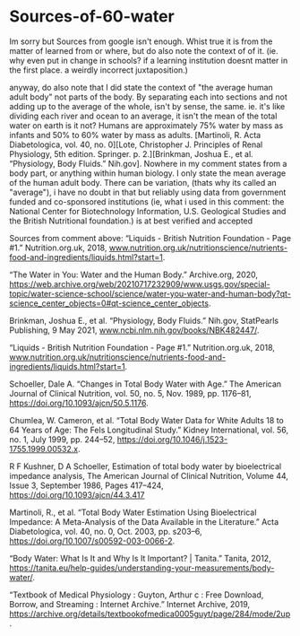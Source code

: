 # Sources-of-60-water
Im sorry but Sources from google isn't enough. Whist true it is from the matter of learned from or where, but do also note the context of of it. (ie. why even put in change in schools? if a learning institution doesnt matter in the first place. a weirdly incorrect juxtaposition.)

anyway, do also note that I did state the context of "the average human adult body" not parts of the body. By separating each into sections and not adding up to the average of the whole, isn't by sense, the same. ie. it's like dividing each river and ocean to an average, it isn't the mean of the total water on earth is it not? Humans are approximately 75% water by mass as infants and 50% to 60% water by mass as adults. [Martinoli, R. Acta Diabetologica, vol. 40, no. 0][Lote, Christopher J. Principles of Renal Physiology, 5th edition. Springer. p. 2.][Brinkman, Joshua E., et al. “Physiology, Body Fluids.” Nih.gov]. Nowhere in my comment states from a body part, or anything within human biology. I only state the mean average of the human adult body. There can be variation, (thats why its called an "average"), i have no doubt in that but reliably using data from government funded and co-sponsored institutions (ie, what i used in this comment: the National Center for Biotechnology Information, U.S. Geological Studies and the British Nutritional foundation.) is at best verified and accepted

Sources from comment above: 
“Liquids - British Nutrition Foundation - Page #1.” Nutrition.org.uk, 2018, www.nutrition.org.uk/nutritionscience/nutrients-food-and-ingredients/liquids.html?start=1.

“The Water in You: Water and the Human Body.” Archive.org, 2020, https://web.archive.org/web/20210717232909/www.usgs.gov/special-topic/water-science-school/science/water-you-water-and-human-body?qt-science_center_objects=0#qt-science_center_objects.

Brinkman, Joshua E., et al. “Physiology, Body Fluids.” Nih.gov, StatPearls Publishing, 9 May 2021, www.ncbi.nlm.nih.gov/books/NBK482447/.

“Liquids - British Nutrition Foundation - Page #1.” Nutrition.org.uk, 2018, www.nutrition.org.uk/nutritionscience/nutrients-food-and-ingredients/liquids.html?start=1.

Schoeller, Dale A. “Changes in Total Body Water with Age.” The American Journal of Clinical Nutrition, vol. 50, no. 5, Nov. 1989, pp. 1176–81, https://doi.org/10.1093/ajcn/50.5.1176.

Chumlea, W. Cameron, et al. “Total Body Water Data for White Adults 18 to 64 Years of Age: The Fels Longitudinal Study.” Kidney International, vol. 56, no. 1, July 1999, pp. 244–52, https://doi.org/10.1046/j.1523-1755.1999.00532.x.

R F Kushner, D A Schoeller, Estimation of total body water by bioelectrical impedance analysis, The American Journal of Clinical Nutrition, Volume 44, Issue 3, September 1986, Pages 417–424, https://doi.org/10.1093/ajcn/44.3.417

Martinoli, R., et al. “Total Body Water Estimation Using Bioelectrical Impedance: A Meta-Analysis of the Data Available in the Literature.” Acta Diabetologica, vol. 40, no. 0, Oct. 2003, pp. s203–6, https://doi.org/10.1007/s00592-003-0066-2.

“Body Water: What Is It and Why Is It Important? | Tanita.” Tanita, 2012, https://tanita.eu/help-guides/understanding-your-measurements/body-water/.

“Textbook of Medical Physiology : Guyton, Arthur c : Free Download, Borrow, and Streaming : Internet Archive.” Internet Archive, 2019, https://archive.org/details/textbookofmedica0005guyt/page/284/mode/2up.
